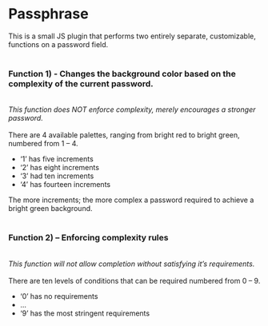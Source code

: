 # Passphrase
This is a small JS plugin that performs two entirely separate, customizable, functions on a password field. <Br>
<Br>  
<H3>Function 1) - Changes the background color based on the complexity of the current password.</H3>
<Br>
<I>This function does NOT enforce complexity, merely encourages a stronger password.</I><Br>
<Br>
There are 4 available palettes, ranging from bright red to bright green, numbered from 1 – 4. 
<UL>
  <Li>‘1’ has five increments</Li>
  <Li>‘2’ has eight increments</Li>
  <Li>‘3’ had ten increments</Li>
  <Li>‘4’ has fourteen increments</Li>
  </UL>
  The more increments; the more complex a password required to achieve a bright green background.<Br>
<Br>
<H3>Function 2) – Enforcing complexity rules</H3>
<Br>
<I>This function will not allow completion without satisfying it’s requirements.</I><Br><Br>
There are ten levels of conditions that can be required numbered from 0 – 9. 
<UL>
  <Li>‘0’ has no requirements</Li>
  <Li>...</Li>
  <Li>‘9’ has the most stringent requirements</Li>
</UL>
